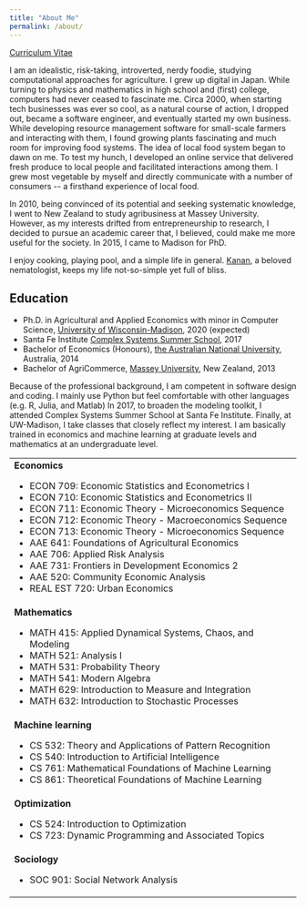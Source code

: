 ```yaml
---
title: "About Me"
permalink: /about/
---
```


[Curriculum Vitae](/files/cv.pdf)

I am an idealistic, risk-taking, introverted, nerdy foodie, studying computational approaches for agriculture. I grew up digital in Japan. While turning to physics and mathematics in high school and (first) college, computers had never ceased to fascinate me. Circa 2000, when starting tech businesses was ever so cool, as a natural course of action, I dropped out, became a software engineer, and eventually started my own business. While developing resource management software for small-scale farmers and interacting with them, I found growing plants fascinating and much room for improving food systems. The idea of local food system began to dawn on me. To test my hunch, I developed an online service that delivered fresh produce to local people and facilitated interactions among them. I grew most vegetable by myself and directly communicate with a number of consumers -- a firsthand experience of local food.

In 2010, being convinced of its potential and seeking systematic knowledge, I went to New Zealand to study agribusiness at Massey University. However, as my interests drifted from entrepreneurship to research, I decided to pursue an academic career that, I believed, could make me more useful for the society. In 2015, I came to Madison for PhD.

I enjoy cooking, playing pool, and a simple life in general. [Kanan](https://ksaikai.github.io), a beloved nematologist, keeps my life not-so-simple yet full of bliss.


## Education
* Ph.D. in Agricultural and Applied Economics with minor in Computer Science, [University of Wisconsin-Madison](https://aae.wisc.edu), 2020 (expected)
* Santa Fe Institute [Complex Systems Summer School](https://www.santafe.edu/engage/learn/schools/sfi-complex-systems-summer-school), 2017
* Bachelor of Economics (Honours), [the Australian National University](https://www.rse.anu.edu.au), Australia, 2014
* Bachelor of AgriCommerce, [Massey University](https://www.massey.ac.nz), New Zealand, 2013

Because of the professional background, I am competent in software design and coding. I mainly use Python but feel comfortable with other languages (e.g. R, Julia, and Matlab) In 2017, to broaden the modeling toolkit, I attended Complex Systems Summer School at Santa Fe Institute. Finally, at UW-Madison, I take classes that closely reflect my interest. I am basically trained in economics and machine learning at graduate levels and mathematics at an undergraduate level.

<table>
  <tr>
    <td>
      <strong>Economics</strong>
      <ul>
        <li>ECON 709: Economic Statistics and Econometrics I</li>
        <li>ECON 710: Economic Statistics and Econometrics II</li>
        <li>ECON 711: Economic Theory - Microeconomics Sequence</li>
        <li>ECON 712: Economic Theory - Macroeconomics Sequence</li>
        <li>ECON 713: Economic Theory - Microeconomics Sequence</li>
        <li>AAE 641: Foundations of Agricultural Economics</li>
        <li>AAE 706: Applied Risk Analysis</li>
        <li>AAE 731: Frontiers in Development Economics 2</li>
        <li>AAE 520: Community Economic Analysis</li>
        <li>REAL EST 720: Urban Economics</li>
      </ul>
    </td>
  </tr>
  <tr>
    <td>
      <strong>Mathematics</strong>
      <ul>
        <li>MATH 415: Applied Dynamical Systems, Chaos, and Modeling</li>
        <li>MATH 521: Analysis I</li>
        <li>MATH 531: Probability Theory</li>
        <li>MATH 541: Modern Algebra</li>
        <li>MATH 629: Introduction to Measure and Integration</li>
        <li>MATH 632: Introduction to Stochastic Processes</li>
      </ul>
    </td>
  </tr>
  <tr>
    <td>
      <strong>Machine learning</strong>
      <ul>
        <li>CS 532: Theory and Applications of Pattern Recognition</li>
        <li>CS 540: Introduction to Artificial Intelligence</li>
        <li>CS 761: Mathematical Foundations of Machine Learning</li>
        <li>CS 861: Theoretical Foundations of Machine Learning</li>
      </ul>
    </td>
  </tr>
  <tr>
    <td>
      <strong>Optimization</strong>
      <ul>
        <li>CS 524: Introduction to Optimization</li>
        <li>CS 723: Dynamic Programming and Associated Topics</li>
      </ul>
    </td>
  </tr>
  <tr>
    <td>
      <strong>Sociology</strong>
      <ul>
        <li>SOC 901: Social Network Analysis</li>
      </ul>
    </td>
  </tr>
</table>

